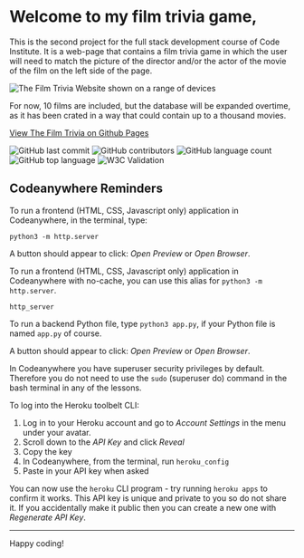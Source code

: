# Welcome to my film trivia game,

This is the second project for the full stack development course of Code Institute. It is a web-page that contains a film trivia game in which the user will need to match the picture of the director and/or the actor of the movie of the film on the left side of the page.

![The Film Trivia Website shown on a range of devices](assets/images/bullybookclubwebsite.png)

For now, 10 films are included, but the database will be expanded overtime, as it has been crated in a way that could contain up to a thousand movies.

[View The Film Trivia on Github Pages](https://parbelaez.github.io/the-film-trivia/)

![GitHub last commit](https://img.shields.io/github/last-commit/Parbelaez/the-film-trivia?color=red)
![GitHub contributors](https://img.shields.io/github/contributors/Parbelaez/the-film-trivia?color=orange)
![GitHub language count](https://img.shields.io/github/languages/count/Parbelaez/the-film-trivia?color=yellow)
![GitHub top language](https://img.shields.io/github/languages/top/Parbelaez/the-film-trivia?color=green)
![W3C Validation](https://img.shields.io/w3c-validation/html?color=blueviolet&targetUrl=https%3A%2F%2Fparbelaez.github.io/the-film-trivia/
)

## Codeanywhere Reminders

To run a frontend (HTML, CSS, Javascript only) application in Codeanywhere, in the terminal, type:

`python3 -m http.server`

A button should appear to click: _Open Preview_ or _Open Browser_.

To run a frontend (HTML, CSS, Javascript only) application in Codeanywhere with no-cache, you can use this alias for `python3 -m http.server`.

`http_server`

To run a backend Python file, type `python3 app.py`, if your Python file is named `app.py` of course.

A button should appear to click: _Open Preview_ or _Open Browser_.

In Codeanywhere you have superuser security privileges by default. Therefore you do not need to use the `sudo` (superuser do) command in the bash terminal in any of the lessons.

To log into the Heroku toolbelt CLI:

1. Log in to your Heroku account and go to _Account Settings_ in the menu under your avatar.
2. Scroll down to the _API Key_ and click _Reveal_
3. Copy the key
4. In Codeanywhere, from the terminal, run `heroku_config`
5. Paste in your API key when asked

You can now use the `heroku` CLI program - try running `heroku apps` to confirm it works. This API key is unique and private to you so do not share it. If you accidentally make it public then you can create a new one with _Regenerate API Key_.

---

Happy coding!
